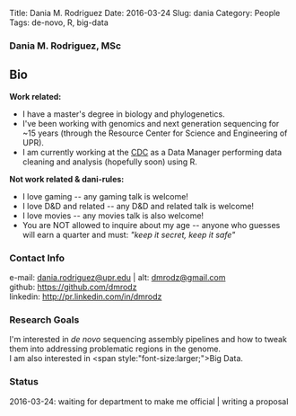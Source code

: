 Title: Dania M. Rodriguez Date: 2016-03-24 Slug: dania Category: People Tags: de-novo, R, big-data  
  
### Dania M. Rodriguez, MSc  
  
## Bio  
**Work related:**  
  - I have a master's degree in biology and phylogenetics.  
  - I've been working with genomics and next generation sequencing for ~15 years (through the Resource Center for Science and Engineering of UPR).  
  - I am currently working at the [CDC](http://www.cdc.gov) as a Data Manager performing data cleaning and analysis (hopefully soon) using R.  
  
**Not work related & dani-rules:**  
  - I love gaming -- any gaming talk is welcome!  
  - I love D&D and related -- any D&D and related talk is welcome!  
  - I love movies -- any movies talk is also welcome!  
  - You are NOT allowed to inquire about my age -- anyone who guesses will earn a quarter and must: *"keep it secret, keep it safe"*  
  
### Contact Info  
e-mail: dania.rodriguez@upr.edu | alt: dmrodz@gmail.com  
github: https://github.com/dmrodz  
linkedin: http://pr.linkedin.com/in/dmrodz  
  
### Research Goals  
I'm interested in *de novo* sequencing assembly pipelines and how to tweak them into addressing problematic regions in the genome.  
I am also interested in <span style:"font-size:larger;">Big Data</span>.  
  
### Status  
2016-03-24: waiting for department to make me official | writing a proposal
  
  
  
  

